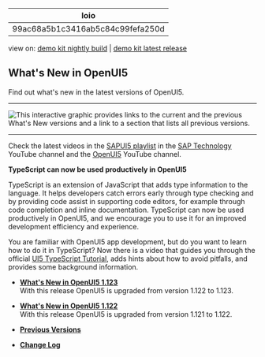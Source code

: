 <!-- loio99ac68a5b1c3416ab5c84c99fefa250d -->

| loio |
| -----|
| 99ac68a5b1c3416ab5c84c99fefa250d |

<div id="loio">

view on: [demo kit nightly build](https://sdk.openui5.org/nightly/#/topic/99ac68a5b1c3416ab5c84c99fefa250d) | [demo kit latest release](https://sdk.openui5.org/topic/99ac68a5b1c3416ab5c84c99fefa250d)</div>

## What's New in OpenUI5

Find out what's new in the latest versions of OpenUI5.

***

![This interactive graphic provides links to the current and the previous
							What's New versions and a link to a section that lists all previous
							versions.](images/loio60070cbcd0b54f31abc595ab4f5adc0e_LowRes.png)

***

Check the latest videos in the [SAPUI5 playlist](https://www.youtube.com/playlist?list=PLWV533hWWvDmxJM4itQ9o--7rolKgy-1r) in the [SAP Technology](https://www.youtube.com/channel/UC8cXSTGDhiZK5229zi-KTXA) YouTube channel and the [OpenUI5](https://www.youtube.com/user/openui5videos) YouTube channel.

**TypeScript can now be used productively in OpenUI5**

TypeScript is an extension of JavaScript that adds type information to the language. It helps developers catch errors early through type checking and by providing code assist in supporting code editors, for example through code completion and inline documentation. TypeScript can now be used productively in OpenUI5, and we encourage you to use it for an improved development efficiency and experience.

You are familiar with OpenUI5 app development, but do you want to learn how to do it in TypeScript? Now there is a video that guides you through the official [UI5 TypeScript Tutorial](https://sap.github.io/ui5-typescript/), adds hints about how to avoid pitfalls, and provides some background information.



-   **[What's New in OpenUI5 1.123](What_s_New_in_OpenUI5_1_123_9d00ac7.md "With
		this release OpenUI5 is upgraded
		from version 1.122 to 1.123.")**  
With this release OpenUI5 is upgraded from version 1.122 to 1.123.
-   **[What's New in OpenUI5 1.122](What_s_New_in_OpenUI5_1_122_5d078da.md "With
		this release OpenUI5 is upgraded
		from version 1.121 to 1.122.")**  
With this release OpenUI5 is upgraded from version 1.121 to 1.122.
-   **[Previous Versions](Previous_Versions_6660a59.md "")**  

-   **[Change Log](Change_Log_a6a78b7.md "")**  


